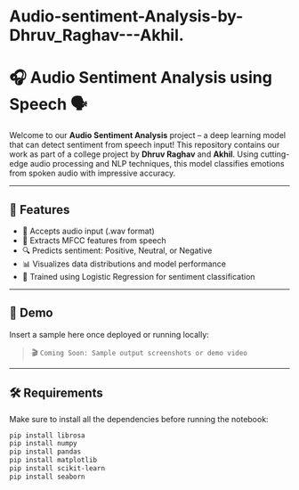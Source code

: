 # Audio-sentiment-Analysis-by-Dhruv_Raghav---Akhil.

# 🎧 Audio Sentiment Analysis using Speech 🗣️

Welcome to our **Audio Sentiment Analysis** project – a deep learning model that can detect sentiment from speech input! This repository contains our work as part of a college project by **Dhruv Raghav** and **Akhil**. Using cutting-edge audio processing and NLP techniques, this model classifies emotions from spoken audio with impressive accuracy.

---

## 🚀 Features

- 🎤 Accepts audio input (.wav format)
- 🧠 Extracts MFCC features from speech
- 🔍 Predicts sentiment: Positive, Neutral, or Negative
- 📊 Visualizes data distributions and model performance
- 🤖 Trained using Logistic Regression for sentiment classification

---

## 🧪 Demo

Insert a sample here once deployed or running locally:
> 🎬 `Coming Soon: Sample output screenshots or demo video`

---

## 🛠️ Requirements

Make sure to install all the dependencies before running the notebook:

```bash
pip install librosa
pip install numpy
pip install pandas
pip install matplotlib
pip install scikit-learn
pip install seaborn
